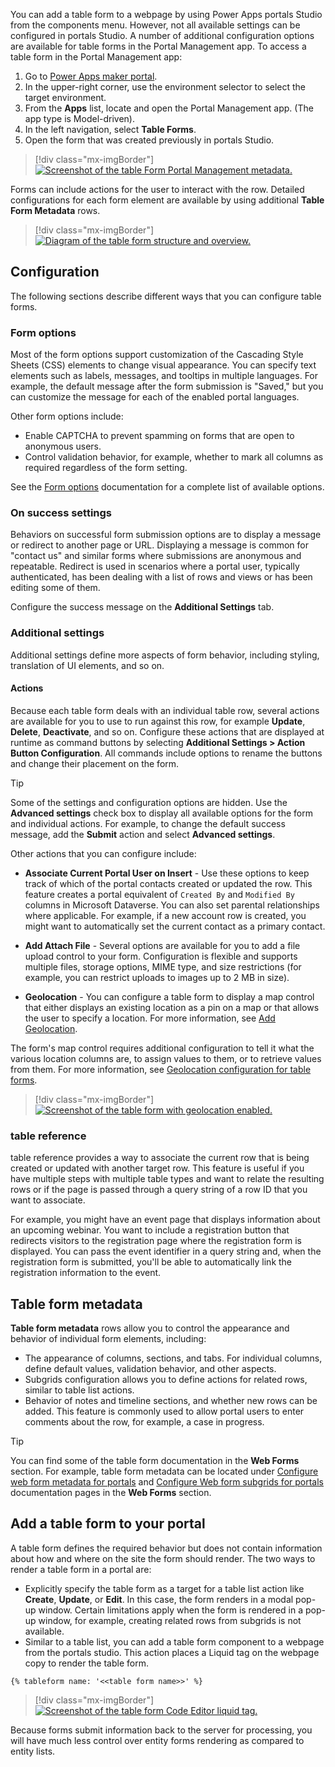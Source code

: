 You can add a table form to a webpage by using Power Apps portals Studio from the components menu. However, not all available settings can be configured in portals Studio. A number of additional configuration options are available for table forms in the Portal Management app. To access a table form in the Portal Management app:

1. Go to [Power Apps maker portal](https://make.powerapps.com/?azure-portal=true).
1. In the upper-right corner, use the environment selector to select the target environment.
1. From the **Apps** list, locate and open the Portal Management app. (The app type is Model-driven).
1. In the left navigation, select **Table Forms**.
1. Open the form that was created previously in portals Studio.

> [!div class="mx-imgBorder"]
> [![Screenshot of the table Form Portal Management metadata.](../media/entity-form-meta-data.png)](../media/entity-form-meta-data.png#lightbox)

Forms can include actions for the user to interact with the row. Detailed configurations for each form element are available by using additional **Table Form Metadata** rows.

> [!div class="mx-imgBorder"]
> [![Diagram of the table form structure and overview.](../media/entity-form-overview.png)](../media/entity-form-overview.png#lightbox)

## Configuration

The following sections describe different ways that you can configure table forms.

### Form options

Most of the form options support customization of the Cascading Style Sheets (CSS) elements to change visual appearance. You can specify text elements such as labels, messages, and tooltips in multiple languages. For example, the default message after the form submission is "Saved," but you can customize the message for each of the enabled portal languages.

Other form options include:

- Enable CAPTCHA to prevent spamming on forms that are open to anonymous users.
- Control validation behavior, for example, whether to mark all columns as required regardless of the form setting.

See the [Form options](/powerapps/maker/portals/configure/entity-forms?azure-portal=true#form-options) documentation for a complete list of available options.

### On success settings

Behaviors on successful form submission options are to display a message or redirect to another page or URL. Displaying a message is common for "contact us" and similar forms where submissions are anonymous and repeatable. Redirect is used in scenarios where a portal user, typically authenticated, has been dealing with a list of rows and views or has been editing some of them.

Configure the success message on the **Additional Settings** tab.

### Additional settings

Additional settings define more aspects of form behavior, including styling, translation of UI elements, and so on.

#### Actions

Because each table form deals with an individual table row, several actions are available for you to use to run against this row, for example **Update**, **Delete**, **Deactivate**, and so on. Configure these actions that are displayed at runtime as command buttons by selecting **Additional Settings > Action Button Configuration**. All commands include options to rename the buttons and change their placement on the form.

> [!TIP]
> Some of the settings and configuration options are hidden. Use the **Advanced settings** check box to display all available options for the form and individual actions. For example, to change the default success message, add the **Submit** action and select **Advanced settings**.

Other actions that you can configure include:

- **Associate Current Portal User on Insert** - Use these options to keep track of which of the portal contacts created or updated the row. This feature creates a portal equivalent of `Created By` and `Modified By` columns in Microsoft Dataverse. You can also set parental relationships where applicable. For example, if a new account row is created, you might want to automatically set the current contact as a primary contact.

- **Add Attach File** - Several options are available for you to add a file upload control to your form. Configuration is flexible and supports multiple files, storage options, MIME type, and size restrictions (for example, you can restrict uploads to images up to 2 MB in size).

- **Geolocation** - You can configure a table form to display a map control that either displays an existing location as a pin on a map or that allows the user to specify a location. For more information, see [Add Geolocation](/powerapps/maker/portals/configure/add-geolocation/?azure-portal=true).

The form's map control requires additional configuration to tell it what the various location columns are, to assign values to them, or to retrieve values from them. For more information, see [Geolocation configuration for table forms](/powerapps/maker/portals/configure/entity-forms?azure-portal=true#geolocation-configuration-for-entity-forms).

> [!div class="mx-imgBorder"]
> [![Screenshot of the table form with geolocation enabled.](../media/entity-form-geolocation.png)](../media/entity-form-geolocation.png#lightbox)

### table reference

table reference provides a way to associate the current row that is being created or updated with another target row. This feature is useful if you have multiple steps with multiple table types and want to relate the resulting rows or if the page is passed through a query string of a row ID that you want to associate.

For example, you might have an event page that displays information about an upcoming webinar. You want to include a registration button that redirects visitors to the registration page where the registration form is displayed. You can pass the event identifier in a query string and, when the registration form is submitted, you'll be able to automatically link the registration information to the event.

## Table form metadata

**Table form metadata** rows allow you to control the appearance and behavior of individual form elements, including:

- The appearance of columns, sections, and tabs. For individual columns, define default values, validation behavior, and other aspects.
- Subgrids configuration allows you to define actions for related rows, similar to table list actions.
- Behavior of notes and timeline sections, and whether new rows can be added. This feature is commonly used to allow portal users to enter comments about the row, for example, a case in progress.

> [!TIP]
> You can find some of the table form documentation in the **Web Forms** section. For example, table form metadata can be located under [Configure web form metadata for portals](/powerapps/maker/portals/configure/configure-web-form-metadata/?azure-portal=true) and [Configure Web form subgrids for portals](/powerapps/maker/portals/configure/configure-web-form-subgrid/?azure-portal=true) documentation pages in the **Web Forms** section.

## Add a table form to your portal

A table form defines the required behavior but does not contain information about how and where on the site the form should render. The two ways to render a table form in a portal are:

- Explicitly specify the table form as a target for a table list action like **Create**, **Update**, or **Edit**. In this case, the form renders in a modal pop-up window. Certain limitations apply when the form is rendered in a pop-up window, for example, creating related rows from subgrids is not available.
- Similar to a table list, you can add a table form component to a webpage from the portals studio. This action places a Liquid tag on the webpage copy to render the table form.

```twig
{% tableform name: '<<table form name>>' %}
```

> [!div class="mx-imgBorder"]
> [![Screenshot of the table form Code Editor liquid tag.](../media/entity-form-liquid-tag.png)](../media/entity-form-liquid-tag.png#lightbox)

Because forms submit information back to the server for processing, you will have much less control over entity forms rendering as compared to entity lists.